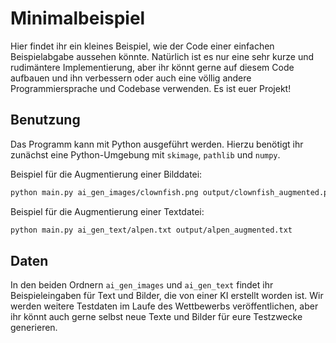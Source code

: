 # Minimalbeispiel

Hier findet ihr ein kleines Beispiel, wie der Code einer einfachen Beispielabgabe aussehen könnte.
Natürlich ist es nur eine sehr kurze und rudimäntere Implementierung, aber ihr könnt gerne auf diesem Code aufbauen und ihn verbessern oder auch eine völlig andere Programmiersprache und Codebase verwenden.
Es ist euer Projekt!

## Benutzung

Das Programm kann mit Python ausgeführt werden. Hierzu benötigt ihr zunächst eine Python-Umgebung mit `skimage`, `pathlib` und `numpy`.

Beispiel für die Augmentierung einer Bilddatei:
```bash
python main.py ai_gen_images/clownfish.png output/clownfish_augmented.png
```

Beispiel für die Augmentierung einer Textdatei:
```bash
python main.py ai_gen_text/alpen.txt output/alpen_augmented.txt
```

## Daten

In den beiden Ordnern `ai_gen_images` und `ai_gen_text` findet ihr Beispieleingaben für Text und Bilder, die von einer KI erstellt worden ist. 
Wir werden weitere Testdaten im Laufe des Wettbewerbs veröffentlichen, aber ihr könnt auch gerne selbst neue Texte und Bilder für eure Testzwecke generieren.
